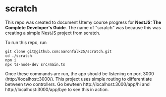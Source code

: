 # scratch
This repo was created to document Utemy course progress for <b>NestJS: The Complete Developer's Guide</b>.
The name of "scratch" was because this was creating a simple NestJS project from scratch.

To run this repo, run
```shell
git clone git@github.com:aaronfalk25/scratch.git
cd ./scratch
npm i
npx ts-node-dev src/main.ts
```

Once these commands are run, the app should be listening on port 3000 (http://localhost:3000/).
This project uses simple routing to differentiate between two controllers. Go bewteen http://localhost:3000/app/hi and http://localhost:3000/app/bye to see this in action.
